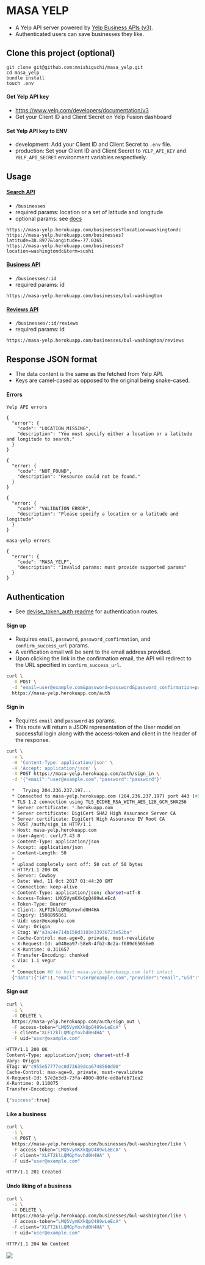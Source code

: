 # MASA YELP

- A Yelp API server powered by [Yelp Business APIs (v3)](https://www.yelp.com/developers/documentation/v3).
- Authenticated users can save businesses they like.

## Clone this project (optional)

```
git clone git@github.com:mnishiguchi/masa_yelp.git
cd masa_yelp
bundle install
touch .env
```

#### Get Yelp API key
- https://www.yelp.com/developers/documentation/v3
- Get your Client ID and Client Secret on Yelp Fusion dashboard

#### Set Yelp API key to ENV
- development: Add your Client ID and Client Secret to `.env` file.
- production: Set your Client ID and Client Secret to `YELP_API_KEY` and `YELP_API_SECRET` environment variables respectively.

## Usage

#### [Search API](https://www.yelp.com/developers/documentation/v3/business_search)
- `/businesses`
- required params: location or a set of latitude and longitude
- optional params: see [docs](https://www.yelp.com/developers/documentation/v3/business_search)

```
https://masa-yelp.herokuapp.com/businesses?location=washingtondc
https://masa-yelp.herokuapp.com/businesses?latitude=38.8977&longitude=-77.0365
https://masa-yelp.herokuapp.com/businesses?location=washingtondc&term=sushi
```

#### [Business API](https://www.yelp.com/developers/documentation/v3/business)
- `/businesses/:id`
- required params: id

```
https://masa-yelp.herokuapp.com/businesses/bul-washington
```

#### [Reviews API](https://www.yelp.com/developers/documentation/v3/business_reviews)
- `/businesses/:id/reviews`
- required params: id

```
https://masa-yelp.herokuapp.com/businesses/bul-washington/reviews
```

## Response JSON format
- The data content is the same as the fetched from Yelp API.
- Keys are camel-cased as opposed to the original being snake-cased.

#### Errors

```
Yelp API errors

{
  "error": {
    "code": "LOCATION_MISSING",
    "description": "You must specify either a location or a latitude and longitude to search."
  }
}

{
  "error: {
    "code": "NOT_FOUND",
    "description": "Resource could not be found."
  }
}

{
  "error: {
    "code": "VALIDATION_ERROR",
    "description": "Please specify a location or a latitude and longitude"
  }
}
```

```
masa-yelp errors

{
  "error": {
    "code": "MASA_YELP",
    "description": "Invalid params: must provide supported params"
  }
}
```

## Authentication
- See [devise_token_auth readme](https://github.com/lynndylanhurley/devise_token_auth#usage-tldr) for authentication routes.

#### Sign up
- Requires `email`, `password`, `password_confirmation`, and `confirm_success_url` params.
- A verification email will be sent to the email address provided.
- Upon clicking the link in the confirmation email, the API will redirect to the URL specified in `confirm_success_url`.

```bash
curl \
  -X POST \
  -d "email=user@example.com&password=password&password_confirmation=password&confirm_success_url=https://github.com/mnishiguchi/masa_yelp" \
  https://masa-yelp.herokuapp.com/auth
```

#### Sign in
- Requires `email` and `password` as params.
- This route will return a JSON representation of the User model on successful login along with the access-token and client in the header of the response.

```bash
curl \
  -v \
  -H 'Content-Type: application/json' \
  -H 'Accept: application/json' \
  -X POST https://masa-yelp.herokuapp.com/auth/sign_in \
  -d '{"email":"user@example.com","password":"password"}'

  *   Trying 204.236.237.197...
  * Connected to masa-yelp.herokuapp.com (204.236.237.197) port 443 (#0)
  * TLS 1.2 connection using TLS_ECDHE_RSA_WITH_AES_128_GCM_SHA256
  * Server certificate: *.herokuapp.com
  * Server certificate: DigiCert SHA2 High Assurance Server CA
  * Server certificate: DigiCert High Assurance EV Root CA
  > POST /auth/sign_in HTTP/1.1
  > Host: masa-yelp.herokuapp.com
  > User-Agent: curl/7.43.0
  > Content-Type: application/json
  > Accept: application/json
  > Content-Length: 50
  >
  * upload completely sent off: 50 out of 50 bytes
  < HTTP/1.1 200 OK
  < Server: Cowboy
  < Date: Wed, 11 Oct 2017 01:44:20 GMT
  < Connection: keep-alive
  < Content-Type: application/json; charset=utf-8
  < Access-Token: LMQ5VymKXkQpQ489wLeEcA
  < Token-Type: Bearer
  < Client: XLFT2klLQMGpYovhd0H4HA
  < Expiry: 1508895861
  < Uid: user@example.com
  < Vary: Origin
  < Etag: W/"a3a24e714b150d3103e33936723e52ba"
  < Cache-Control: max-age=0, private, must-revalidate
  < X-Request-Id: a048ea97-58e8-4fb2-8c2a-f089d65656e0
  < X-Runtime: 0.311657
  < Transfer-Encoding: chunked
  < Via: 1.1 vegur
  <
  * Connection #0 to host masa-yelp.herokuapp.com left intact
  {"data":{"id":1,"email":"user@example.com","provider":"email","uid":"user@example.com","name":"Example User","nickname":null,"image":null}}
```

#### Sign out

```bash
curl \
  -i \
  -X DELETE \
  https://masa-yelp.herokuapp.com/auth/sign_out \
  -F access-token="LMQ5VymKXkQpQ489wLeEcA" \
  -F client="XLFT2klLQMGpYovhd0H4HA" \
  -F uid="user@example.com"

HTTP/1.1 200 OK
Content-Type: application/json; charset=utf-8
Vary: Origin
ETag: W/"c955e57777ec0d73639dca6748560d00"
Cache-Control: max-age=0, private, must-revalidate
X-Request-Id: 57e2e3d3-73fa-4000-80fe-ed8afeb71ea2
X-Runtime: 0.110075
Transfer-Encoding: chunked

{"success":true}
```

#### Like a business

```bash
curl \
  -i \
  -X POST \
  https://masa-yelp.herokuapp.com/businesses/bul-washington/like \
  -F access-token="LMQ5VymKXkQpQ489wLeEcA" \
  -F client="XLFT2klLQMGpYovhd0H4HA" \
  -F uid="user@example.com"

HTTP/1.1 201 Created
```

#### Undo liking of a business

```bash
curl \
  -i \
  -X DELETE \
  https://masa-yelp.herokuapp.com/businesses/bul-washington/like \
  -F access-token="LMQ5VymKXkQpQ489wLeEcA" \
  -F client="XLFT2klLQMGpYovhd0H4HA" \
  -F uid="user@example.com"

HTTP/1.1 204 No Content
```

![](erd.jpg)
